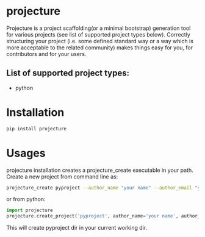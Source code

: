 # projecture
Projecture is a project scaffolding(or a minimal bootstrap) generation tool for various projects (see list of supported project types below). Correctly structuring your project (i.e. some defined standard way or a way which is more acceptable to the related community) makes things easy for you, for contributors and for your users.

## List of supported project types:
- python

# Installation

```bash
pip install projecture
```

# Usages

projecture installation creates a projecture_create executable in your path. Create a new project from command line as:

```bash
projecture_create pyproject --author_name "your name" --author_email "your email" --about "project generated from projecture"
```

or from python:

```python
import projecture
projecture.create_project('pyproject', author_name='your name', author_email='your_email', about='project generated from projecture')
```

This will create pyproject dir in your current working dir.
